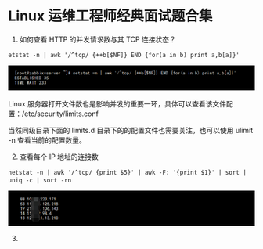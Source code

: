 # Linux 运维工程师经典面试题合集

1. 如何查看 HTTP 的并发请求数与其 TCP 连接状态？
   
```shell
etstat -n | awk '/^tcp/ {++b[$NF]} END {for(a in b) print a,b[a]}'
```

![](https://raw.githubusercontent.com/fz8770/FangBlog/master/source/%E8%BF%90%E7%BB%B4%E4%BA%BA%E7%94%9F/Linux%20%E8%BF%90%E7%BB%B4%E5%B7%A5%E7%A8%8B%E5%B8%88%E7%BB%8F%E5%85%B8%E9%9D%A2%E8%AF%95%E9%A2%98%E5%90%88%E9%9B%86.imgs/1.png)

Linux 服务器打开文件数也是影响并发的重要一环，具体可以查看该文件配置：/etc/security/limits.conf

当然同级目录下面的 limits.d 目录下的的配置文件也需要关注，也可以使用 ulimit -n 查看当前的配置数量。


2. 查看每个 IP 地址的连接数

```shell
netstat -n | awk '/^tcp/ {print $5}' | awk -F: '{print $1}' | sort | uniq -c | sort -rn
```

![](https://raw.githubusercontent.com/fz8770/FangBlog/master/source/%E8%BF%90%E7%BB%B4%E4%BA%BA%E7%94%9F/Linux%20%E8%BF%90%E7%BB%B4%E5%B7%A5%E7%A8%8B%E5%B8%88%E7%BB%8F%E5%85%B8%E9%9D%A2%E8%AF%95%E9%A2%98%E5%90%88%E9%9B%86.imgs/2.png)


3. 